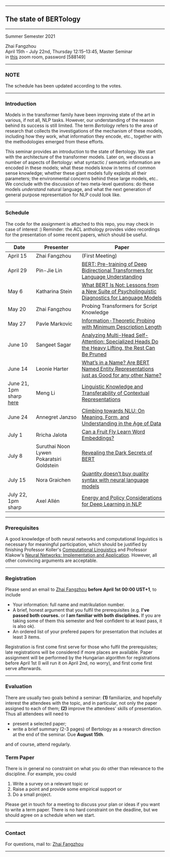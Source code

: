 
---------
## The state of BERTology
---
Summer Semester 2021<br/>
<!--- [Prof. Dr. Alexander Koller](http://www.coli.uni-saarland.de/~koller/)<br/> -->
Zhai Fangzhou <br/>
April 15th - July 22nd, Thursday 12:15–13:45, Master Seminar<br/>
in [this](https://zoom.us/s/3679328022?pwd=TkYzSk5nNDdudCtPNnExUHVXTlEzQT09) zoom room, password [588149] <br/>

---
### NOTE 
The schedule has been updated according to the votes.


---
### Introduction
Models in the transformer family have been improving state of the art in various, if not all, NLP tasks. However, our understanding of the reason behind its success is still limited. The term _Bertology_ refers to the area of research that collects the investigations of the mechanism of these models, including how they work, what information they encode, etc., together with the methodologies emerged from these efforts.

This seminar provides an introduction to the state of Bertology. We start with the architecture of the transformer models. Later on, we discuss a number of aspects of Bertology: what syntactic / semantic information are encoded in these models; what these models know in terms of common sense knowledge; whether these giant models fully exploits all their parameters; the environmental concerns behind these large models, etc.. We conclude with the discussion of two meta-level questions: do these models _understand_ natural language, and what the next generation of general purpose representation for NLP could look like.

---
### Schedule
The code for the assignment is attached to this repo, you may check in case of interest :)
Reminder: the ACL anthology provides video recordings for the presentation of some recent papers, which should be useful.

|Date |Presenter|Paper|
|---  |---      |---|
|April 15|Zhai Fangzhou|(First Meeting)|
|April 29|Pin-Jie Lin| [BERT: Pre-training of Deep Bidirectional Transformers for Language Understanding](https://www.aclweb.org/anthology/N19-1423/)|
|May 6|Katharina Stein| [What BERT Is Not: Lessons from a New Suite of Psycholinguistic Diagnostics for Language Models](https://www.aclweb.org/anthology/2020.tacl-1.3/)|
|May 20|Zhai Fangzhou| Probing Transformers for Script Knowledge|
|May 27|Pavle Markovic| [Information-Theoretic Probing with Minimum Description Length](https://www.aclweb.org/anthology/2020.emnlp-main.14.pdf)|
|June 10|Sangeet Sagar| [Analyzing Multi-Head Self-Attention: Specialized Heads Do the Heavy Lifting, the Rest Can Be Pruned](https://www.aclweb.org/anthology/P19-1580.pdf)|
|June 14|Leonie Harter| [What’s in a Name? Are BERT Named Entity Representations just as Good for any other Name?](https://www.aclweb.org/anthology/2020.repl4nlp-1.24/)|
|June 21, 1pm sharp [here](https://us02web.zoom.us/j/87178886458?pwd=N3hkZVh2ak5kdHJyRkVJOVdoV2crQT09#success) |Meng Li| [Linguistic Knowledge and Transferability of Contextual Representations](https://www.aclweb.org/anthology/N19-1112/)|
|June 24|Annegret Janzso| [Climbing towards NLU: On Meaning, Form, and Understanding in the Age of Data](https://www.aclweb.org/anthology/2020.acl-main.463/)|
|July 1|Rricha Jalota| [Can a Fruit Fly Learn Word Embeddings?](https://openreview.net/forum?id=xfmSoxdxFCG)|
|July 8|Suruthai Noon Lywen Pokaratsiri Goldstein| [Revealing the Dark Secrets of BERT](https://www.aclweb.org/anthology/D19-1445/)|
|July 15|Nora Graichen|[Quantity doesn’t buy quality syntax with neural language models](https://www.aclweb.org/anthology/D19-1592.pdf)|
|July 22, 1pm sharp|Axel Allén| [Energy and Policy Considerations for Deep Learning in NLP](https://www.aclweb.org/anthology/P19-1355/)|

---



### Prerequisites
A good knowledge of both neural networks and computational linguistics is necessary for meaningful participation, which should be justified by finishing Professor Koller's [Computational Linguistics](https://coli-saar.github.io/cl20/) and Professor Klakow's [Neural Networks: Implementation and Application](https://teaching.lsv.uni-saarland.de/nnia/). However, all other convincing arguments are acceptable. 

---

### Registration
Please send an email to [Zhai Fangzhou](mailto:thearkforyou@gmail.com) **before April 1st 00:00 UST+1**, to include
- Your information: full name and matrikulation number.
- A brief, honest argument that you fulfil the prerequisites (e.g. **I've passed both courses.** or **I am familiar with both disciplines.** If you are taking some of them this semester and feel confident to at least pass, it is also ok).
- An ordered list of your prefered papers for presentation that includes at least 3 items. 

Registration is first come first serve for those who fulfil the prerequisites; late registrations will be considered if more places are available. Paper assignment will be performed by the Hungarian algorithm for registrations before April 1st (I will run it on April 2nd, no worry), and first come first serve afterwards.


---


### Evaluation
There are usually two goals behind a seminar: **(1)** familiarize, and hopefully interest the attendees with the topic, and in particular, not only the paper assigned to each of them; **(2)** improve the attendees' skills of presentation. Thus all attendees will need to 

- present a selected paper;
- write a brief summary (2-3 pages) of Bertology as a research direction at the end of the seminar. Due **August 15th**.

and of course, attend regularly.

### Term Paper
There is in general no constraint on what you do other than relevance to the discipline. For example, you could
1. Write a survey on a relevant topic or
2. Raise a point and provide some empirical support or
3. Do a small project.

Please get in touch for a meeting to discuss your plan or ideas if you want to write a term paper. There is no hard constraint on the deadline, but we should agree on a schedule when we start.

---

### Contact
For questions, mail to: [Zhai Fangzhou](mailto:thearkforyou@gmail.com)

---
